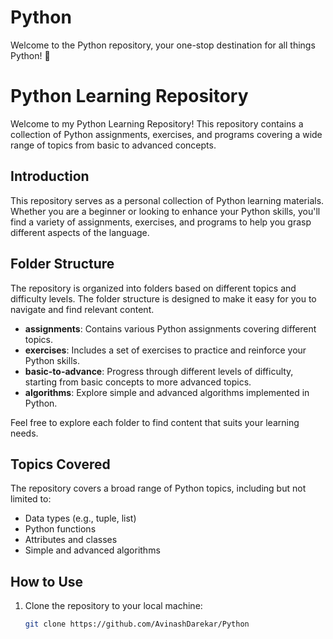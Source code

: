 # Python
Welcome to the Python repository, your one-stop destination for all things Python! 🚀

# Python Learning Repository

Welcome to my Python Learning Repository! This repository contains a collection of Python assignments, exercises, and programs covering a wide range of topics from basic to advanced concepts.

## Introduction

This repository serves as a personal collection of Python learning materials. Whether you are a beginner or looking to enhance your Python skills, you'll find a variety of assignments, exercises, and programs to help you grasp different aspects of the language.

## Folder Structure

The repository is organized into folders based on different topics and difficulty levels. The folder structure is designed to make it easy for you to navigate and find relevant content.

- **assignments**: Contains various Python assignments covering different topics.
- **exercises**: Includes a set of exercises to practice and reinforce your Python skills.
- **basic-to-advance**: Progress through different levels of difficulty, starting from basic concepts to more advanced topics.
- **algorithms**: Explore simple and advanced algorithms implemented in Python.

Feel free to explore each folder to find content that suits your learning needs.

## Topics Covered

The repository covers a broad range of Python topics, including but not limited to:

- Data types (e.g., tuple, list)
- Python functions
- Attributes and classes
- Simple and advanced algorithms

## How to Use

1. Clone the repository to your local machine:

   ```bash
   git clone https://github.com/AvinashDarekar/Python

